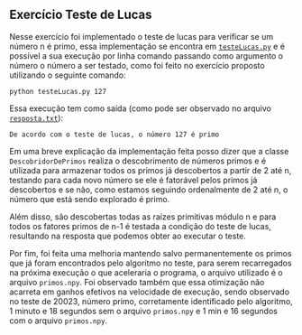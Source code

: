 ## Exercício Teste de Lucas

Nesse exercício foi implementado o teste de lucas para verificar se um número n é primo, essa implementação se encontra em [`testeLucas.py`](testeLucas.py) e é possível a sua execução por linha comando passando como argumento o número o número a ser testado, como foi feito no exercício proposto utilizando o seguinte comando:

```
python testeLucas.py 127
```

Essa execução tem como saída (como pode ser observado no arquivo [`resposta.txt`](resposta.txt)):

```
De acordo com o teste de lucas, o número 127 é primo
```

Em uma breve explicação da implementação feita posso dizer que a classe `DescobridorDePrimos` realiza o descobrimento de números primos e é utilizada para armazenar todos os primos já descobertos a partir de 2 até n, testando para cada novo número se ele é fatorável pelos primos já descobertos e se não, como estamos seguindo ordenalmente de 2 até n, o número que está sendo explorado é primo.

Além disso, são descobertas todas as raízes primitivas módulo n e para todos os fatores primos de n-1 é testada a condição do teste de lucas, resultando na resposta que podemos obter ao executar o teste.

Por fim, foi feita uma melhoria mantendo salvo permanentemente os primos que já foram encontrados pelo algoritmo no teste, para serem recarregados na próxima execução o que aceleraria o programa, o arquivo utilizado é o arquivo `primos.npy`. Foi observado também que essa otimização não acarreta em ganhos efetivos na velocidade de execução, sendo observado no teste de 20023, número primo, corretamente identificado pelo algoritmo, 1 minuto e 18 segundos sem o arquivo `primos.npy` e 1 min e 16 segundos com o arquivo `primos.npy`.
